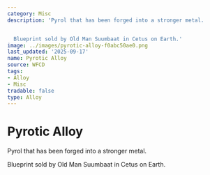 ```yaml
---
category: Misc
description: 'Pyrol that has been forged into a stronger metal.


  Blueprint sold by Old Man Suumbaat in Cetus on Earth.'
image: ../images/pyrotic-alloy-f0abc50ae0.png
last_updated: '2025-09-17'
name: Pyrotic Alloy
source: WFCD
tags:
- Alloy
- Misc
tradable: false
type: Alloy
---
```


# Pyrotic Alloy

Pyrol that has been forged into a stronger metal.

Blueprint sold by Old Man Suumbaat in Cetus on Earth.

